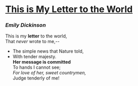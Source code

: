 # [This is My Letter to the World](http://www.online-literature.com/dickinson/834/) 

### *Emily Dickinson* 

This is my **letter** to the world,  
That *never* wrote to me,--  
- The simple news that Nature told,  
- With tender majesty.  
**Her message is committed**  
To hands I cannot see;   
*For love of her, sweet countrymen,*  
Judge tenderly of me! 

